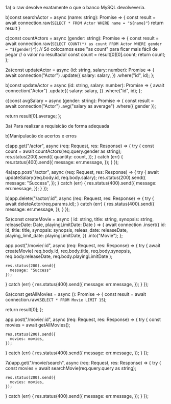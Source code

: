 1a) o raw devolve exatamente o que o banco MySQL devolveveria.

b)const searchActor = async (name: string): Promise<any> => {
  const result = await connection.raw(`
    SELECT * FROM Actor WHERE name = "${name}"
  `)
  return result
}

c)const countActors = async (gender: string): Promise<any> => {
  const result = await connection.raw(`
    SELECT COUNT(*) as count FROM Actor WHERE gender = "${gender}"
  `);
	// Só colocamos esse "as count" para ficar mais fácil de pegar
	// o valor no resultado!
  const count = result[0][0].count;
  return count;
};

2a)const updateActor = async (id: string, salary: number): Promise<any> => {
  await connection("Actor")
    .update({
      salary: salary,
    })
    .where("id", id);
};

b)const updateActor = async (id: string, salary: number): Promise<any> => {
  await connection("Actor")
    .update({
      salary: salary,
    })
    .where("id", id);
}; 

c)const avgSalary = async (gender: string): Promise<any> => {
  const result = await connection("Actor")
    .avg("salary as average")
    .where({ gender });

  return result[0].average;
};

3a) Para realizar a requisicão de forma adequada

b)Manipulacão de acertos e erros

c)app.get("/actor", async (req: Request, res: Response) => {
  try {
    const count = await countActors(req.query.gender as string);
    res.status(200).send({
      quantity: count,
    });
  } catch (err) {
    res.status(400).send({
      message: err.message,
    });
  }
});

4a)app.post("/actor", async (req: Request, res: Response) => {
  try {
    await updateSalary(req.body.id, req.body.salary);
    res.status(200).send({
      message: "Success",
    });
  } catch (err) {
    res.status(400).send({
      message: err.message,
    });
  }
});

b)app.delete("/actor/:id", async (req: Request, res: Response) => {
  try {
    await deleteActor(req.params.id);
  } catch (err) {
    res.status(400).send({
      message: err.message,
    });
  }
});

5a)const createMovie = async (
  id: string,
  title: string,
  synopsis: string,
  releaseDate: Date,
  playingLimitDate: Date
) => {
  await connection
    .insert({
      id: id,
      title: title,
      synopsis: synopsis,
      releas_date: releaseDate,
      playing_limit_date: playingLimitDate,
    })
    .into("Movie");
};

app.post("/movie/:id", async (req: Request, res: Response) => {
  try {
    await createMovie(
      req.body.id,
      req.body.title,
      req.body.synopsis,
      req.body.releaseDate,
      req.body.playingLimitDate
    );

    res.status(200).send({
      message: "Success"
    });
  } catch (err) {
    res.status(400).send({
      message: err.message,
    });
  }
});

6a)const getAllMovies = async (): Promise<any> => {
  const result = await connection.raw(`
    SELECT * FROM Movie LIMIT 15
  `);

  return result[0];
};

app.post("/movie/:id", async (req: Request, res: Response) => {
  try {
    const movies = await getAllMovies();

    res.status(200).send({
      movies: movies,
    });
  } catch (err) {
    res.status(400).send({
      message: err.message,
    });
  }
});

7a)app.get("/movie/search", async (req: Request, res: Response) => {
  try {
    const movies = await searchMovie(req.query.query as string);

    res.status(200).send({
      movies: movies,
    });
  } catch (err) {
    res.status(400).send({
      message: err.message,
    });
  }
});
